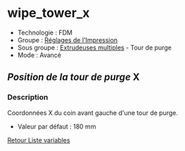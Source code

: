 # wipe_tower_x

* Technologie : FDM
* Groupe : [Réglages de l'Impression](../print_settings/print_settings.md)
* Sous groupe : [Extrudeuses multiples](../printer_settings/printer_settings.md#extrudeuses-multiples) - Tour de purge
* Mode : Avancé

## *Position de la tour de purge*  X

### Description

Coordonnées X du coin avant gauche d'une tour de purge.

* Valeur par défaut : 180 mm

[Retour Liste variables](variable_list.md)